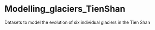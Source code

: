 # Modelling_glaciers_TienShan
Datasets to model the evolution of six individual glaciers in the Tien Shan
